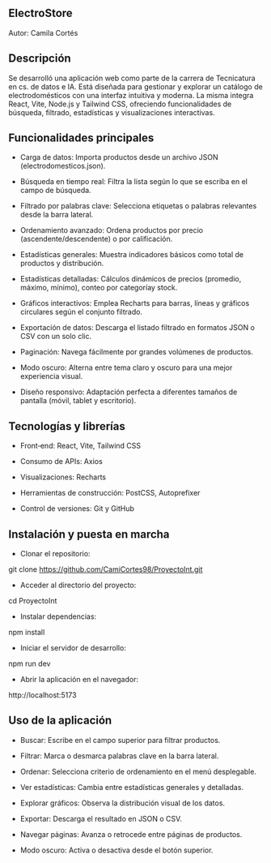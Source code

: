 ## ElectroStore

Autor: Camila Cortés

## Descripción


Se desarrolló una aplicación web como parte de la carrera de Tecnicatura en cs. de datos e IA. 
Está diseñada para gestionar y explorar un catálogo de electrodomésticos con una interfaz intuitiva y moderna. La misma integra React, Vite, Node.js y Tailwind CSS, ofreciendo funcionalidades de búsqueda, filtrado, estadísticas y visualizaciones interactivas.

## Funcionalidades principales

- Carga de datos: Importa productos desde un archivo JSON (electrodomesticos.json).

- Búsqueda en tiempo real: Filtra la lista según lo que se escriba en el campo de búsqueda.

- Filtrado por palabras clave: Selecciona etiquetas o palabras relevantes desde la barra lateral.

- Ordenamiento avanzado: Ordena productos por precio (ascendente/descendente) o por calificación.

- Estadísticas generales: Muestra indicadores básicos como total de productos y distribución.

- Estadísticas detalladas: Cálculos dinámicos de precios (promedio, máximo, mínimo), conteo por categoríay stock.

- Gráficos interactivos: Emplea Recharts para barras, líneas y gráficos circulares según el conjunto filtrado.

- Exportación de datos: Descarga el listado filtrado en formatos JSON o CSV con un solo clic.

- Paginación: Navega fácilmente por grandes volúmenes de productos.

- Modo oscuro: Alterna entre tema claro y oscuro para una mejor experiencia visual.

- Diseño responsivo: Adaptación perfecta a diferentes tamaños de pantalla (móvil, tablet y escritorio).

## Tecnologías y librerías

- Front‑end: React, Vite, Tailwind CSS

- Consumo de APIs: Axios

- Visualizaciones: Recharts

- Herramientas de construcción: PostCSS, Autoprefixer

- Control de versiones: Git y GitHub

## Instalación y puesta en marcha

- Clonar el repositorio:

git clone https://github.com/CamiCortes98/ProyectoInt.git

- Acceder al directorio del proyecto:

cd ProyectoInt

- Instalar dependencias:

npm install

- Iniciar el servidor de desarrollo:

npm run dev

- Abrir la aplicación en el navegador:

http://localhost:5173

## Uso de la aplicación

- Buscar: Escribe en el campo superior para filtrar productos.

- Filtrar: Marca o desmarca palabras clave en la barra lateral.

- Ordenar: Selecciona criterio de ordenamiento en el menú desplegable.

- Ver estadísticas: Cambia entre estadísticas generales y detalladas.

- Explorar gráficos: Observa la distribución visual de los datos.

- Exportar: Descarga el resultado en JSON o CSV.

- Navegar páginas: Avanza o retrocede entre páginas de productos.

- Modo oscuro: Activa o desactiva desde el botón superior.
